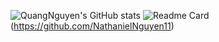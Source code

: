 ![QuangNguyen's GitHub stats](https://github-readme-stats.vercel.app/api?username=NathanielNguyen11&hide=contribs,prs)
![Readme Card](https://github-readme-stats.vercel.app/api/pin/?username=NathanielNguyen11&repo=github-readme-stats)(https://github.com/NathanielNguyen11)



